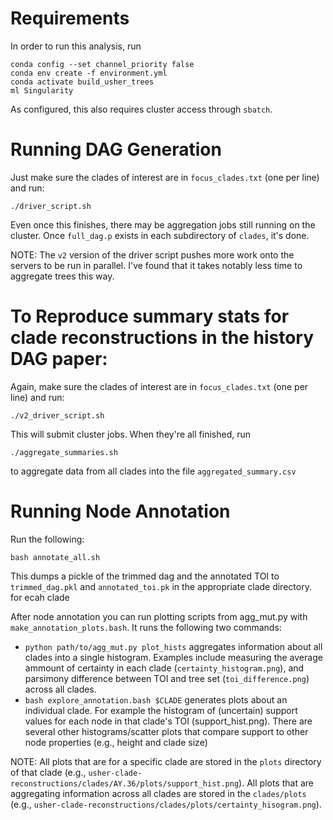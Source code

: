 # Requirements
In order to run this analysis, run

```
conda config --set channel_priority false
conda env create -f environment.yml
conda activate build_usher_trees
ml Singularity
```

As configured, this also requires cluster access through `sbatch`.

# Running DAG Generation
Just make sure the clades of interest are in `focus_clades.txt` (one per line)
and run:

```
./driver_script.sh
```

Even once this finishes, there may be aggregation jobs still running on the
cluster. Once `full_dag.p` exists in each subdirectory of `clades`, it's done.

NOTE: The `v2` version of the driver script pushes more work onto the servers to
be run in parallel. I've found that it takes notably less time to aggregate trees
this way.


# To Reproduce summary stats for clade reconstructions in the history DAG paper:

Again, make sure the clades of interest are in `focus_clades.txt` (one per
line) and run:

```
./v2_driver_script.sh
```

This will submit cluster jobs. When they're all finished, run

```
./aggregate_summaries.sh
```

to aggregate data from all clades into the file `aggregated_summary.csv`

# Running Node Annotation
Run the following:
```
bash annotate_all.sh
```
This dumps a pickle of the trimmed dag and the annotated TOI to `trimmed_dag.pkl` and `annotated_toi.pk` in the appropriate
clade directory. for ecah clade 

After node annotation you can run plotting scripts from agg_mut.py with `make_annotation_plots.bash`. It
runs the following two commands:
- `python path/to/agg_mut.py plot_hists` aggregates information about all clades into a single histogram.
Examples include measuring the average ammount of certainty in each clade (`certainty_histogram.png`), and
parsimony difference between TOI and tree set (`toi_difference.png`) across all clades.
- `bash explore_annotation.bash $CLADE` generates plots about an individual clade. For example the histogram
of (uncertain) support values for each node in that clade's TOI (support_hist.png). There are several other
histograms/scatter plots that compare support to other node properties (e.g., height and clade size)

NOTE: All plots that are for a specific clade are stored in the `plots` directory of that clade (e.g., `usher-clade-reconstructions/clades/AY.36/plots/support_hist.png`). All plots that are aggregating information across all clades are stored in the `clades/plots` (e.g., `usher-clade-reconstructions/clades/plots/certainty_hisogram.png`).
